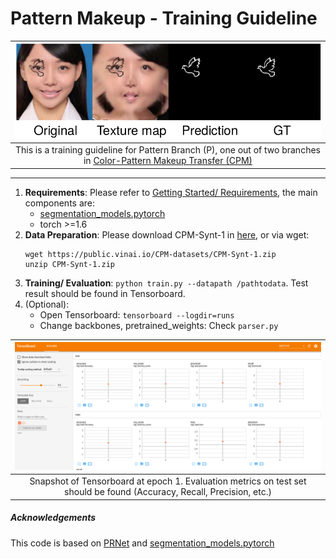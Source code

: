 # Pattern Makeup - Training Guideline

| ![pattern_segmentation.png](../imgs/pattern_segmentation.png) | 
|:--:| 
| This is a training guideline for Pattern Branch (P), one out of two branches in [Color-Pattern Makeup Transfer (CPM)](../README.md)|

---

1. **Requirements**: Please refer to [Getting Started/ Requirements](../README.md), the main components are:
	- [segmentation_models.pytorch](https://github.com/qubvel/segmentation_models.pytorch)
	- torch >=1.6
1. **Data Preparation**: Please download CPM-Synt-1 in [here](https://public.vinai.io/CPM-datasets/CPM-Synt-1.zip), or via wget:
	```
	wget https://public.vinai.io/CPM-datasets/CPM-Synt-1.zip
	unzip CPM-Synt-1.zip
	```
1. **Training/ Evaluation**: `python train.py --datapath /pathtodata`. Test result should be found in Tensorboard.
1. (Optional):
	- Open Tensorboard: `tensorboard --logdir=runs`
	- Change backbones, pretrained_weights: Check `parser.py`

| ![snapshot_tensorboard_pattern.png](snapshot_tensorboard_pattern.png) | 
|:--:| 
| Snapshot of Tensorboard at epoch 1. Evaluation metrics on test set should be found (Accuracy, Recall, Precision, etc.) |


##### Acknowledgements

This code is based on [PRNet](https://github.com/YadiraF/PRNet) and [segmentation_models.pytorch](https://github.com/qubvel/segmentation_models.pytorch)